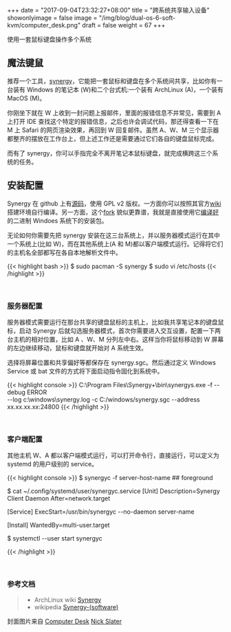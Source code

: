 +++
date = "2017-09-04T23:32:27+08:00"
title = "跨系统共享输入设备"
showonlyimage = false
image = "/img/blog/dual-os-6-soft-kvm/computer_desk.png"
draft = false
weight = 67
+++

使用一套鼠标键盘操作多个系统
<!--more-->

## 魔法键鼠

推荐一个工具，[synergy](https://symless.com/synergy)，它能把一套鼠标和键盘在多个系统间共享，比如你有一台装有 Windows 的笔记本 (W)和二个台式机:一个装有 ArchLinux  (A)，一个装有 MacOS (M)。

你刚坐下就在 W 上收到一封问题上报邮件，里面的报错信息不并常见，需要到 A 上打开 IDE 查找这个特定的报错信息，之后也许会调试代码，那还得查看一下在 M 上 Safari 的网页渲染效果，再回到 W 回复邮件。虽然 A、W、M 三个显示器都整齐的摆放在工作台上，但上述工作还是需要通过它们各自的键盘鼠标完成。

而有了 synergy，你可以手指完全不离开笔记本鼠标键盘，就完成横跨这三个系统的任务。

## 安装配置

Synergy 在 github 上有[源码](https://github.com/symless/synergy)，使用 GPL v2 版权。一方面你可以按照其官方[wiki](https://github.com/symless/synergy/wiki/Compiling)搭建环境自行编译。另一方面，这个[fork](https://github.com/brahma-dev/synergy-stable-builds) 貌似更靠谱，我就是直接使用它[编译好](https://www.brahma.world/synergy-stable-builds/)的二进制 Windoes 系统下的安装包。

无论如何你需要先把 synergy 安装在这三台系统上，并以服务器模式运行在其中一个系统上(比如 W)，而在其他系统上(A 和 M)都以客户端模式运行。记得将它们的主机名全部都写在各自本地解析文件中。

{{< highlight bash >}}
$ sudo pacman -S synergy
$ sudo vi /etc/hosts
{{< /highlight >}}

<br />

### 服务器配置

服务器模式需要运行在那台共享的键盘鼠标的主机上，比如我共享笔记本的键盘鼠标，启动 Synergy 后就勾选服务器模式，首次你需要进入交互设置，配置一下两台主机的相对位置，比如 A 、W、M 分列左中右。这样当你将鼠标移动到 W 屏幕的左边继续移动，鼠标和键盘就开始对 A 系统生效。

选择将屏幕位置和共享偏好等都保存在 synergy.sgc。然后通过定义 Windows Service 或 bat 文件的方式将下面启动指令固化到系统中。

{{< highlight console >}}
C:\Program Files\Synergy+\bin\synergys.exe  -f --debug ERROR \
  --log c:\windows\synergy.log
  -c C:/windows/synergy.sgc
  --address xx.xx.xx.xx:24800
{{< /highlight >}}

<br />

### 客户端配置

其他主机 W、A 都以客户端模式运行，可以打开命令行，直接运行，可以定义为 systemd 的用户级别的 service。

{{< highlight console >}}
$ synergyc -f server-host-name  ## foreground

$ cat ~/.config/systemd/user/synergyc.service
[Unit]
Description=Synergy Client Daemon
After=network.target

[Service]
ExecStart=/usr/bin/synergyc --no-daemon server-name

[Install]
WantedBy=multi-user.target

$ systemctl --user start synergyc

{{< /highlight >}}

<br />

### 参考文档

> - ArchLinux wiki [Synergy](https://wiki.archlinux.org/index.php/Synergy)
> - wikipedia [Synergy-(software)](https://en.wikipedia.org/wiki/Synergy_(software))

封面图片来自 [Computer Desk](https://dribbble.com/shots/1613357-Computer-Desk) <a href="https://dribbble.com/slaterdesign"><i class="fa fa-dribbble" aria-hidden="true"></i> Nick Slater</a>  
